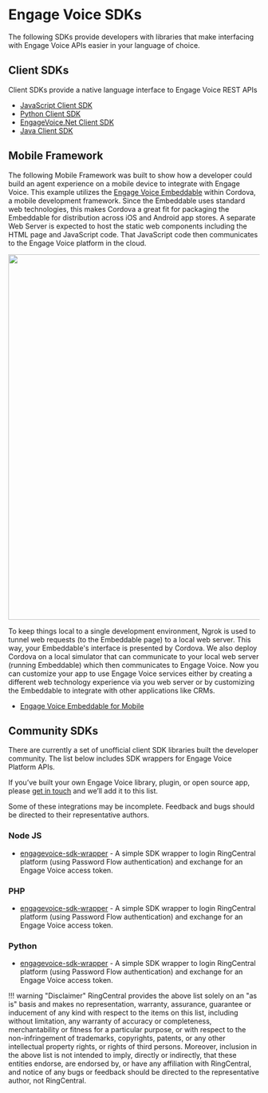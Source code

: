 # Engage Voice SDKs

The following SDKs provide developers with libraries that make interfacing with Engage Voice APIs easier in your language of choice.

## Client SDKs

Client SDKs provide a native language interface to Engage Voice REST APIs

* [JavaScript Client SDK](https://github.com/ringcentral/engage-voice-js)
* [Python Client SDK](https://github.com/ringcentral/engage-voice-python)
* [EngageVoice.Net Client SDK](https://github.com/ringcentral/EngageVoice.Net)
* [Java Client SDK](https://github.com/ringcentral/engage-voice-java)

## Mobile Framework

The following Mobile Framework was built to show how a developer could build an agent experience on a mobile device to integrate with Engage Voice. This example utilizes the [Engage Voice Embeddable](https://github.com/ringcentral/engage-voice-embeddable) within Cordova, a mobile development framework. Since the Embeddable uses standard web technologies, this makes Cordova a great fit for packaging the Embeddable for distribution across iOS and Android app stores. A separate Web Server is expected to host the static web components including the HTML page and JavaScript code. That JavaScript code then communicates to the Engage Voice platform in the cloud.

<img class="img-fluid" width="732" src="../../../images/sdk-mobile-framework-diagram.png">

To keep things local to a single development environment, Ngrok is used to tunnel web requests (to the Embeddable page) to a local web server. This way, your Embeddable's interface is presented by Cordova. We also deploy Cordova on a local simulator that can communicate to your local web server (running Embeddable) which then communicates to Engage Voice. Now you can customize your app to use Engage Voice services either by creating a different web technology experience via you web server or by customizing the Embeddable to integrate with other applications like CRMs.

* [Engage Voice Embeddable for Mobile](https://github.com/ringcentral/ringcentral-engage-voice-embeddable-mobile)

## Community SDKs

There are currently a set of unofficial client SDK libraries built the developer community. The list below includes SDK wrappers for Engage Voice Platform APIs.

If you’ve built your own Engage Voice library, plugin, or open source app, please [get in touch](mailto:devsupport@ringcentral.com) and we’ll add it to this list.

Some of these integrations may be incomplete. Feedback and bugs should be directed to their representative authors.

### Node JS

* [engagevoice-sdk-wrapper](https://github.com/pacovu/engagevoice-sdk-wrapper-node) - A simple SDK wrapper to login RingCentral platform (using Password Flow authentication) and exchange for an Engage Voice access token.

### PHP

* [engagevoice-sdk-wrapper](https://github.com/pacovu/engagevoice-sdk-wrapper-php) - A simple SDK wrapper to login RingCentral platform (using Password Flow authentication) and exchange for an Engage Voice access token.

### Python

* [engagevoice-sdk-wrapper](https://github.com/pacovu/engagevoice-sdk-wrapper-python) - A simple SDK wrapper to login RingCentral platform (using Password Flow authentication) and exchange for an Engage Voice access token.


!!! warning "Disclaimer"
    RingCentral provides the above list solely on an "as is" basis and makes no representation, warranty, assurance, guarantee or inducement of any kind with respect to the items on this list, including without limitation, any warranty of accuracy or completeness, merchantability or fitness for a particular purpose, or with respect to the non-infringement of trademarks, copyrights, patents, or any other intellectual property rights, or rights of third persons. Moreover, inclusion in the above list is not intended to imply, directly or indirectly, that these entities endorse, are endorsed by, or have any affiliation with RingCentral, and notice of any bugs or feedback should be directed to the representative author, not RingCentral.
